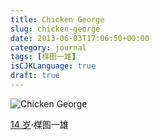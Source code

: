 ```yaml
---
title: Chicken George
slug: chicken-george
date: 2013-06-03T17:06:50+00:00
category: journal
tags: [楳图一雄]
isCJKLanguage: true
draft: true
---
```


![Chicken George](/img/chicken-george.jpg)

[14 岁](https://book.douban.com/subject/1919878/)·楳图一雄
